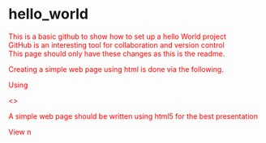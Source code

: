 # hello_world
This is a basic github to show how to set up a hello World project
<br/>GitHub is an interesting tool for collaboration and version control
<br/>This page should only have these changes as this is the readme.

Creating a simple web page using html is done via the following. 

Using <tags>
  
  <<!DOCTYPE html>>
  <html>
  <head>
    <title>This is the document title</title>
  <style>
    p {color:red;}
    </style>
  </head>
  <body>
    <p>A simple web page should be written using html5 for the best presentation</p>
    <p>View n
    </body>
  <html>
